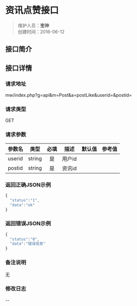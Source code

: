 # 资讯点赞接口
>维护人员：**奎神**  
>创建时间：2016-06-12

## 接口简介


## 接口详情

### 请求地址
mw/index.php?g=api&m=Post&a=postLike&userid=&postid=

### 请求类型
GET

### 请求参数
| 参数名 | 类型   | 必填 | 描述   | 默认值 | 参考值 |
| --- | :---: | :---: | --- | --- |---|
| userid  | string | 是   | 用户id   |||
| postid  | string | 是   | 资讯id   |||
### 返回正确JSON示例
```javascript
{
  "status":"1",
  "data":"ok"
}
```
### 返回错误JSON示例
```javascript
{
  "status":"0",
  "data":"错误信息"
}
```

### 备注说明
无

### 修改日志
--
